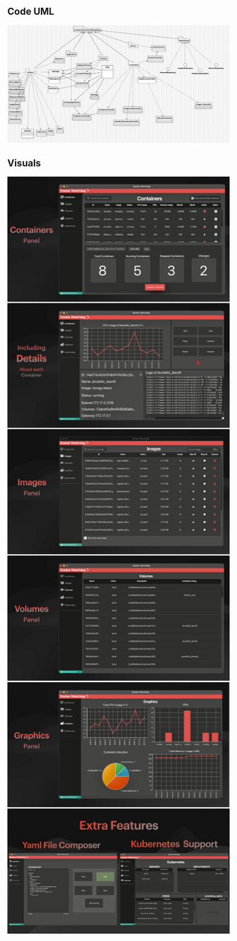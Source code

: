 ## Code UML
![](../src/main/resources/images/UML.jpg)

## Visuals
![](../src/main/resources/images/containersPanel.png)
![](../src/main/resources/images/individualPanel.png)
![](../src/main/resources/images/imagesPanel.png)
![](../src/main/resources/images/volumesPanel.png)
![](../src/main/resources/images/graphicsPanel.png)
![](../src/main/resources/images/exraPanel.png)

